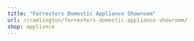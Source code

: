 ```yaml
---
title: "Forresters Domestic Appliance Showroom"
url: /cramlington/forresters-domestic-appliance-showroom/
shop: appliance
---
```

